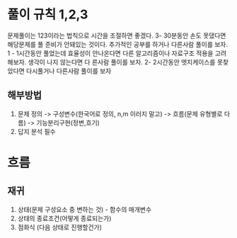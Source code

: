 # 풀이 규칙  1,2,3
문제풀이는 123이라는 법칙으로 시간을 조절하면 좋겠다.
3- 30분동안 손도 못댔다면 해당문제를 풀 준비가 안돼있는 것이다. 추가적인 공부를 하거나 다른사람 풀이를 보자.
1 - 1시간동안 풀었는데 효율성이 안나온다면 다른 알고리즘이나 자료구조 적용을 고려해보자. 생각이 나지 않는다면 다 른사람 풀이를 보자.
2- 2시간동안 엣지케이스를 못찾았다면 다시풀거나 다른사람 풀이를 보자


## 해부방법
1. 문제 정의 -> 구성변수(한국어로 정의, n,m 이러지 말고) -> 흐름(문제 유형별로 다름) -> 기능분리구현(정변,흐기)
2. 답지 분석 필수 


# 흐름
## 재귀 
1. 상태(문제 구성요소 중 변하는 것) - 함수의 매개변수  
2. 상태의 종료조건(어떻게 종료되는가)
3. 점화식 (다음 상태로 진행할건가)




